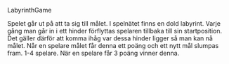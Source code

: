 LabyrinthGame

Spelet går ut på att ta sig till målet. I spelnätet finns en dold labyrint. Varje gång man går in i ett hinder förflyttas spelaren tillbaka till sin startposition. Det gäller därför att komma ihåg var dessa hinder ligger så man kan nå målet. Når en spelare målet får denna ett poäng och ett nytt mål slumpas fram. 1-4 spelare. När en spelare får 3 poäng vinner denna.